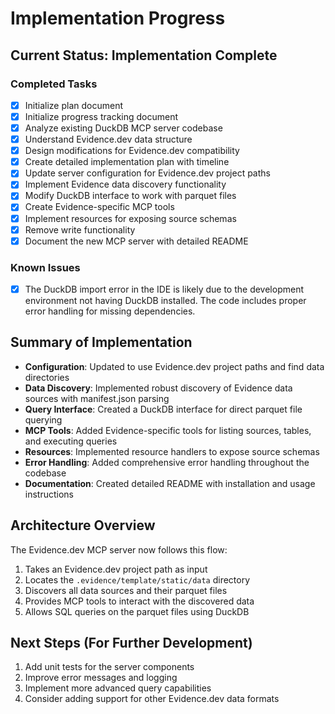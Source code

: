 # Implementation Progress

## Current Status: Implementation Complete

### Completed Tasks
- [x] Initialize plan document
- [x] Initialize progress tracking document
- [x] Analyze existing DuckDB MCP server codebase
- [x] Understand Evidence.dev data structure
- [x] Design modifications for Evidence.dev compatibility
- [x] Create detailed implementation plan with timeline
- [x] Update server configuration for Evidence.dev project paths
- [x] Implement Evidence data discovery functionality
- [x] Modify DuckDB interface to work with parquet files
- [x] Create Evidence-specific MCP tools
- [x] Implement resources for exposing source schemas
- [x] Remove write functionality
- [x] Document the new MCP server with detailed README

### Known Issues
- [x] The DuckDB import error in the IDE is likely due to the development environment not having DuckDB installed. The code includes proper error handling for missing dependencies.

## Summary of Implementation

- **Configuration**: Updated to use Evidence.dev project paths and find data directories
- **Data Discovery**: Implemented robust discovery of Evidence data sources with manifest.json parsing
- **Query Interface**: Created a DuckDB interface for direct parquet file querying
- **MCP Tools**: Added Evidence-specific tools for listing sources, tables, and executing queries
- **Resources**: Implemented resource handlers to expose source schemas
- **Error Handling**: Added comprehensive error handling throughout the codebase
- **Documentation**: Created detailed README with installation and usage instructions

## Architecture Overview

The Evidence.dev MCP server now follows this flow:
1. Takes an Evidence.dev project path as input
2. Locates the `.evidence/template/static/data` directory
3. Discovers all data sources and their parquet files
4. Provides MCP tools to interact with the discovered data
5. Allows SQL queries on the parquet files using DuckDB

## Next Steps (For Further Development)

1. Add unit tests for the server components
2. Improve error messages and logging
3. Implement more advanced query capabilities 
4. Consider adding support for other Evidence.dev data formats